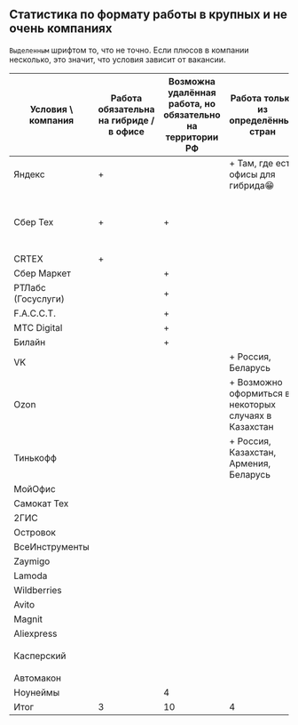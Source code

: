 ## Статистика по формату работы в крупных и не очень компаниях
`Выделенным` шрифтом то, что не точно. Если плюсов в компании несколько, это значит, что условия зависит от вакансии.

| Условия \ компания | Работа обязательна на гибриде / в офисе | Возможна удалённая работа, но обязательно на территории РФ | Работа только из определённых стран                   | Работа разрешена временно не на территории РФ | Работа без привязки к локации |
|--------------------|-----------------------------------------|------------------------------------------------------------|-------------------------------------------------------|-----------------------------------------------|-------------------------------|
| Яндекс             | +                                       |                                                            | + Там, где есть офисы для гибрида😁                   |                                               |                               |
| Сбер Тех           | +                                       | +                                                          |                                                       | + Аутсорт СберТеха через стороннюю компанию   |                               |
| CRTEX              | +                                       |                                                            |                                                       |                                               | +                             |
| Сбер Маркет        |                                         | +                                                          |                                                       |                                               |                               |
| РТЛабс (Госуслуги) |                                         | +                                                          |                                                       |                                               |                               |
| F.A.C.C.T.         |                                         | +                                                          |                                                       |                                               |                               |
| MTC Digital        |                                         | +                                                          |                                                       |                                               |                               |
| Билайн             |                                         | +                                                          |                                                       |                                               |                               |
| VK                 |                                         |                                                            | + Россия, Беларусь                                    |                                               |                               |
| Ozon               |                                         |                                                            | + Возможно оформиться в некоторых случаях в Казахстан | +                                             |                               |
| Тинькофф           |                                         |                                                            | + Россия, Казахстан, Армения, Беларусь                |                                               |                               |
| МойОфис            |                                         |                                                            |                                                       | +                                             |                               |
| Самокат Тех        |                                         |                                                            |                                                       | +                                             | `+`                           |
| 2ГИС               |                                         |                                                            |                                                       |                                               | +                             |
| Островок           |                                         |                                                            |                                                       |                                               | +                             |
| ВсеИнструменты     |                                         |                                                            |                                                       |                                               | +                             |
| Zaymigo            |                                         |                                                            |                                                       |                                               | +                             |
| Lamoda             |                                         |                                                            |                                                       |                                               | +                             |
| Wildberries        |                                         |                                                            |                                                       |                                               | +                             |
| Avito              |                                         |                                                            |                                                       |                                               | +                             |
| Magnit             |                                         |                                                            |                                                       |                                               | +                             |
| Aliexpress         |                                         |                                                            |                                                       |                                               | `+`                           |
| Касперский         |                                         |                                                            |                                                       |                                               | `+ Говорят зависит от отдела` |
| Автомакон          |                                         |                                                            |                                                       |                                               | +                             |
| Ноунеймы           |                                         | 4                                                          |                                                       |                                               | 6                             |
| Итог               | 3                                       | 10                                                         | 4                                                     | 4                                             | 19                            |
